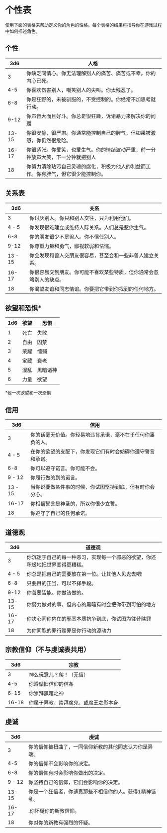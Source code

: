 # 个性表

使用下面的表格来帮助定义你的角色的性格。每个表格的结果将指导你在游戏过程中如何描述角色。

## 个性

<table>
<thead>
<tr class="header">
<th>3d6</th>
<th>人格</th>
</tr>
</thead>
<tbody>
<tr class="odd">
<td>3</td>
<td>你缺乏同情心。你无法理解别人的痛苦、痛苦或不幸。你的内心已死。</td>
</tr>
<tr class="even">
<td>4-5</td>
<td>你喜欢伤害别人，嘲笑别人的尖叫。你太残忍了。</td>
</tr>
<tr class="odd">
<td>6-8</td>
<td>你是狂野的，未被驯服的，不受控制的。你经常不加思考就行动。</td>
</tr>
<tr class="even">
<td>9-12</td>
<td>你声音大而且好斗。你总是很狂躁，诉诸暴力来解决你的问题</td>
</tr>
<tr class="odd">
<td>13-15</td>
<td>你很安静，很严肃。你通常能控制自己的脾气，但如果被激怒，你仍然很危险。</td>
</tr>
<tr class="even">
<td>16-17</td>
<td>你很紧张。你爱笑，也爱生气。你的情绪波动严重，前一分钟放声大笑，下一分钟就把别人</td>
</tr>
<tr class="odd">
<td>18</td>
<td>你努力清除玷污自己灵魂的腐化，积极为他人的利益而工作。你有脾气，但它很少能控制你。</td>
</tr>
</tbody>
</table>

## 关系表

<table>
<thead>
<tr class="header">
<th>3d6</th>
<th>关系</th>
</tr>
</thead>
<tbody>
<tr class="odd">
<td>3</td>
<td>你讨厌别人。你只和别人交往，只为利用他们。</td>
</tr>
<tr class="even">
<td>4 - 5</td>
<td>你发现很难建立或维持人际关系。人们总是惹你生气。</td>
</tr>
<tr class="odd">
<td>6-8</td>
<td>你的朋友很少不是兽人。你不信任别人。</td>
</tr>
<tr class="even">
<td>9-12</td>
<td>你尊重力量和勇气，鄙视软弱和怯懦。</td>
</tr>
<tr class="odd">
<td>13 - 15</td>
<td>你会发现和兽人交朋友很容易，甚至会和一些非兽人建立关系。</td>
</tr>
<tr class="even">
<td>16- 17</td>
<td>你很容易交到朋友。你可能不喜欢某些特质，但你通常会忽略别人的缺点。</td>
</tr>
<tr class="odd">
<td>18</td>
<td>你渴望友谊和同志情谊。你要把它带到你找到的任何地方。</td>
</tr>
</tbody>
</table>

## 欲望和恐惧\*

<table>
<thead>
<tr class="header">
<th>1d6</th>
<th>欲望</th>
<th>恐惧</th>
</tr>
</thead>
<tbody>
<tr class="odd">
<td>1</td>
<td>死亡</td>
<td>失败</td>
</tr>
<tr class="even">
<td>2</td>
<td>自由</td>
<td>囚禁</td>
</tr>
<tr class="odd">
<td>3</td>
<td>荣耀</td>
<td>懦弱</td>
</tr>
<tr class="even">
<td>4</td>
<td>宝藏</td>
<td>衰老</td>
</tr>
<tr class="odd">
<td>5</td>
<td>混乱</td>
<td>黑暗诸神</td>
</tr>
<tr class="even">
<td>6</td>
<td>力量</td>
<td>欲望</td>
</tr>
</tbody>
</table>

\*骰一次欲望和一次恐惧

## 信用

<table>
<thead>
<tr class="header">
<th>3d6</th>
<th>信用</th>
</tr>
</thead>
<tbody>
<tr class="odd">
<td>3</td>
<td>你的话毫无价值。你轻易地违背承诺，毫不在乎任何你辜负的人。</td>
</tr>
<tr class="even">
<td>4 - 5</td>
<td>在你的欲望的支配下，你发现它们有时会妨碍你遵守誓言和承诺。</td>
</tr>
<tr class="odd">
<td>6-8</td>
<td>你可以遵守诺言。你可能不会。</td>
</tr>
<tr class="even">
<td>9 - 12</td>
<td>你履行做的到的诺言。</td>
</tr>
<tr class="odd">
<td>13 - 15</td>
<td>当你说要做某件事的时候，你试图坚持到底，但有时你会分心。</td>
</tr>
<tr class="even">
<td>16-17</td>
<td>你相信誓言是神圣的，所以你很少立誓。</td>
</tr>
<tr class="odd">
<td>18</td>
<td>你遵守了自己的任何承诺。</td>
</tr>
</tbody>
</table>

## 道德观

<table>
<thead>
<tr class="header">
<th>3d6</th>
<th>道德观</th>
</tr>
</thead>
<tbody>
<tr class="odd">
<td>3</td>
<td>你沉迷于自己的每一种恶习，实现每一个邪恶的欲望，你还积极地把世界变得更糟糕。</td>
</tr>
<tr class="even">
<td>4 - 5</td>
<td>你总是把自己的需要放在第一位。让其他人见鬼去吧!</td>
</tr>
<tr class="odd">
<td>6-8</td>
<td>只要目的正当，可以不择手段。</td>
</tr>
<tr class="even">
<td>9-12</td>
<td>你善恶皆能。你做该做的。</td>
</tr>
<tr class="odd">
<td>13-15</td>
<td>你努力做对的事，但内心的黑暗有时会把你带到可怕的地方</td>
</tr>
<tr class="even">
<td>16-17</td>
<td>你决心同你内在的邪恶本质抗争到底，你试图为往昔赎罪</td>
</tr>
<tr class="odd">
<td>18</td>
<td>为你同胞的罪行赎罪是你行动的源动力</td>
</tr>
</tbody>
</table>

## 宗教信仰（不与虔诚表共用）

<table>
<thead>
<tr class="header">
<th>3d6</th>
<th>宗教</th>
</tr>
</thead>
<tbody>
<tr class="odd">
<td>3</td>
<td>神么玩意儿？爬！（无信）</td>
</tr>
<tr class="even">
<td>4-5</td>
<td>你遵循旧信仰的信条</td>
</tr>
<tr class="odd">
<td>6-15</td>
<td>你崇拜黑暗之神</td>
</tr>
<tr class="even">
<td>16-18</td>
<td>你属于异教，崇拜魔鬼，或魔王之影本身</td>
</tr>
</tbody>
</table>

## 虔诚

<table>
<thead>
<tr class="header">
<th>3d6</th>
<th>虔诚</th>
</tr>
</thead>
<tbody>
<tr class="odd">
<td>3</td>
<td>你的信仰被扭曲了，一同信仰新教的其他同志认为你是异端。</td>
</tr>
<tr class="even">
<td>4-5</td>
<td>你的信仰不会影响你的决定。</td>
</tr>
<tr class="odd">
<td>6-8</td>
<td>你的信仰有时会影响你做出的决定。</td>
</tr>
<tr class="even">
<td>9 - 12</td>
<td>你坚持自己的信仰，它们会影响你的决定。</td>
</tr>
<tr class="odd">
<td>13-15</td>
<td>你是一个狂信者，你谴责那些不相信你的人。获得1精神错乱。</td>
</tr>
<tr class="even">
<td>16-17</td>
<td>.你怀疑你的新教信仰。</td>
</tr>
<tr class="odd">
<td>18</td>
<td>你对你的新教有强烈的怀疑。</td>
</tr>
</tbody>
</table>

 
